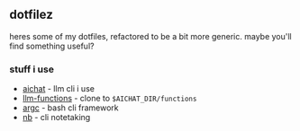 ## dotfilez
heres some of my dotfiles, refactored to be a bit more generic. maybe you'll find something useful?

### stuff i use
* [aichat](https://github.com/illbloo/aichat) - llm cli i use
* [llm-functions](https://github.com/illbloo/llm-functions) - clone to `$AICHAT_DIR/functions`
* [argc](https://github.com/sigoden/argc) - bash cli framework
* [nb](https://github.com/xwmx/nb) - cli notetaking
